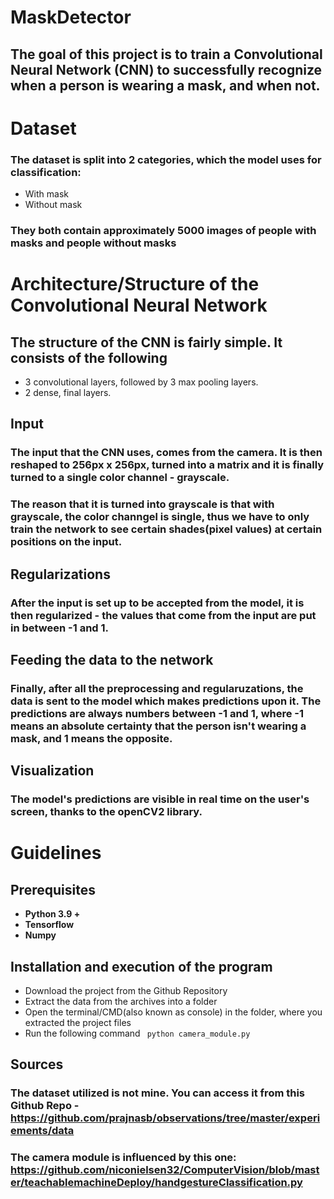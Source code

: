 # MaskDetector
 ## The goal of this project is to train a Convolutional Neural Network (CNN) to successfully recognize when a person is wearing a mask, and when not.



# Dataset
### The dataset is split into **2 categories**, which the model uses for classification:
<ul>
    <li>With mask</li>
    <li>Without mask</li>
</ul>

### They both contain approximately 5000 images of people with masks and people without masks

# Architecture/Structure of the Convolutional Neural Network
## The structure of the CNN is fairly simple. It consists of the following
<ul>
    <li>3 convolutional layers, followed by 3 max pooling layers. </li>
    <li>2 dense, final layers.</li>
</ul>

## **Input**

###  The input that the CNN uses, comes from the camera. It is then reshaped to 256px x 256px, turned into a matrix and it is finally turned to a single color channel - grayscale. 
### The reason that it is turned into grayscale is that with grayscale, the color channgel is single, thus we have to only train the network to see certain shades(pixel values) at certain positions on the input.

## **Regularizations**
### After the input is set up to be accepted from the model, it is then regularized - the values that come from the input are put in between -1 and 1. 

## **Feeding the data to the network**
### Finally, after all the preprocessing and regularuzations, the data is sent to the model which makes predictions upon it. The predictions are always numbers between -1 and 1, where -1 means an absolute certainty that the person isn't wearing a mask, and 1 means the opposite.

## **Visualization**
### The model's predictions are visible in real time on the user's screen, thanks to the openCV2 library.

# Guidelines
## **Prerequisites**
<ul>
<li>
    <strong> Python 3.9 +</strong>
</li>
<li>
    <strong> Tensorflow </strong>
</li>
<li>
    <strong> Numpy </strong>
</li>
</ul>


## **Installation and execution of the program**
<ul>
    <li> Download the project from the Github Repository </li>
    <li> Extract the data from the archives into a folder</li>
    <li> Open the terminal/CMD(also known as console) in the folder, where you extracted the project files</li>
    <li> Run the following command <code> python camera_module.py </code> </li>
</ul>

## Sources
### The dataset utilized **is not mine**. You can access it from this Github Repo - https://github.com/prajnasb/observations/tree/master/experiements/data
### The camera module is influenced by this one: https://github.com/niconielsen32/ComputerVision/blob/master/teachablemachineDeploy/handgestureClassification.py
